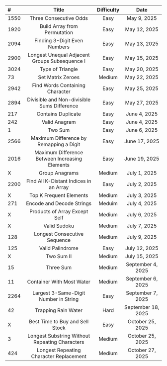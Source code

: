 | # | Title | Difficulty | Date |
|:-------|:--------:|:-------:|:-------:|
| 1550 | Three Consecutive Odds | Easy | May 9, 2025 |
| 1920 | Build Array from Permutation | Easy | May 12, 2025 |
| 2094 | Finding 3-Digit Even Numbers | Easy | May 13, 2025 |
| 2900 | Longest Unequal Adjacent Groups Subsequence I | Easy | May 15, 2025 |
| 3024 | Type of Triangle | Easy | May 20, 2025 |
| 73 | Set Matrix Zeroes | Medium | May 22, 2025 |
| 2942 | Find Words Containing Character | Easy | May 25, 2025 |
| 2894 | Divisible and Non-divisible Sums Difference | Easy | May 27, 2025 |
| 217 | Contains Duplicate | Easy | June 4, 2025 |
| 242 | Valid Anagram | Easy | June 4, 2025 |
| 1 | Two Sum | Easy | June 6, 2025 |
| 2566 | Maximum Difference by Remapping a Digit | Easy | June 17, 2025 |
| 2016 | Maximum Difference Between Increasing Elements | Easy | June 19, 2025 |
| X | Group Anagrams | Medium | July 1, 2025 |
| 2200 | Find All K-Distant Indices in an Array | Easy | July 2, 2025 |
| X | Top K Frequent Elements | Medium | July 3, 2025 |
| 271 | Encode and Decode Strings | Meduim | July 4, 2025 |
| X | Products of Array Except Self | Medium | July 6, 2025 |
| X | Valid Sudoku | Medium | July 7, 2025 |
| 128 | Longest Consecutive Sequence | Medium | July 9, 2025 |
| 125 | Valid Palindrome | Easy | July 12, 2025 |
| X | Two Sum II | Medium | July 15, 2025 |
| 15 | Three Sum | Medium | September 4, 2025 |
| 11 | Container With Most Water | Medium | September 6, 2025 |
| 2264 | Largest 3-Same-Digit Number in String | Easy | September 7, 2025 |\
| 42| Trapping Rain Water | Hard | September 18, 2025 |
| X | Best Time to Buy and Sell Stock | Easy | October 25, 2025 |
| 3 | Longest Substring Without Repeating Characters | Medium | October 25, 2025 |
| 424 | Longest Repeating Character Replacement | Medium | October 27, 2025 |